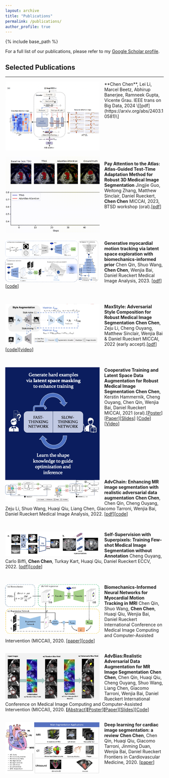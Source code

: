 ```yaml
---
layout: archive
title: "Publications"
permalink: /publications/
author_profile: true
---
```

{% include base_path %}

For a full list of our publications, please refer to my [Google Scholar profile](https://scholar.google.co.uk/citations?user=gPuRZmgAAAAJ&hl=en).

Selected Publications
---------------------

****
<img align="left" width="300" src="/images/network.png" style="margin-right: 15px" />
**Chen Chen**, Lei Li, Marcel Beetz, Abhirup Banerjee, Ramneek Gupta, Vicente Grau. IEEE trans on Big Data, 2024 \[[pdf](https://arxiv.org/abs/2403.10581)\]<br />
<br /><br />
<br /><br /><br />
<br /><br />

<img align="left" width="300" src="/images/adaatlas.gif" style="margin-right: 15px" />

**Pay Attention to the Atlas: Atlas-Guided Test-Time Adaptation Method for Robust 3D Medical Image Segmentation**
Jingjie Guo, Weitong Zhang, Matthew Sinclair, Daniel Rueckert, **Chen Chen** 
MICCAI, 2023, BTSD workshop (oral).\[[pdf](https://arxiv.org/abs/2307.00676)\] <br />
<br /><br /><br />
<br /><br />

<img align="left" width="300" src="/images/framework_v1.png" style="margin-right: 15px" />

**Generative myocardial motion tracking via latent space exploration with biomechanics-informed prior**
Chen Qin, Shuo Wang, **Chen Chen**, Wenjia Bai, Daniel Rueckert
Medical Image Analysis, 2023. \[[pdf](https://arxiv.org/abs/2206.03830)\]\[[code](https://github.com/cq615/BIGM-motion-tracking)\]<br />
<br /><br />

<img align="left" width="300" src="/images/maxstyle.png" style="margin-right: 15px" />

**MaxStyle: Adversarial Style Composition for Robust Medical Image Segmentation**
**Chen Chen**, Zeju Li, Cheng Ouyang, Matthew Sinclair, Wenjia Bai & Daniel Rueckert 
MICCAI, 2022 (early accept).\[[pdf](https://arxiv.org/abs/2206.01737)\]\[[code](https://github.com/cherise215/MaxStyle/)\]\[[video](https://www.youtube.com/watch?v=TI7iwB9SbmA)\] <br />
<br /><br />

<img align="left" width="300" src="/images/coop.png" style="margin-right: 15px" />

**Cooperative Training and Latent Space Data Augmentation for Robust Medical Image Segmentation**
**Chen Chen**, Kerstin Hammernik, Cheng Ouyang, Chen Qin, Wenjia Bai, Daniel Rueckert
MICCAI, 2021 (oral).[[Poster](https://drive.google.com/file/d/1wU7bHgIyRQJM5rCVpIx89X2XBUBPv0Ug/view?usp=sharing)] [[Paper](https://arxiv.org/abs/2107.01079)][[Slides](https://drive.google.com/file/d/1AjwtFt1HuCOeno6wAhydiIyKfNOUnmCS/view?usp=sharing)] [[Code](https://github.com/cherise215/Cooperative_Training_and_Latent_Space_Data_Augmentation)][[Video](https://www.youtube.com/watch?v=Q2ipVU-YuwQ&t=3s)]<br />
<br />
<br /><br />
<br /><br />
<br /><br />
<br /><br />

<img align="left" width="300" src="/images/adversarialDA.jpg" style="margin-right: 15px" />

**AdvChain: Enhancing MR image segmentation with realistic adversarial data augmentation**
**Chen Chen**, Chen Qin, Cheng Ouyang, Zeju Li, Shuo Wang, Huaqi Qiu, Liang Chen, Giacomo Tarroni, Wenjia Bai, Daniel Rueckert
Medical Image Analysis, 2022. \[[pdf](https://arxiv.org/abs/2108.03429)\]\[[code](https://github.com/cherise215/advchain)\]<br />
<br /><br />

<img align="left" width="300" src="/images/fss.png" style="margin-right: 15px" />

**Self-Supervision with Superpixels: Training Few-shot Medical Image Segmentation without Annotation**
Cheng Ouyang, Carlo Biffi, **Chen Chen**, Turkay Kart, Huaqi Qiu, Daniel Rueckert
ECCV, 2022. \[[pdf](https://arxiv.org/abs/2007.09886)\]\[[code](https://github.com/cheng-01037/Self-supervised-Fewshot-Medical-Image-Segmentation)\]<br />
<br /><br />

<img align="left" width="300" src="/images/BINN.png" style="margin-right: 15px" />

**Biomechanics-Informed Neural Networks for Myocardial Motion Tracking in MRI**
Chen Qin, Shuo Wang, **Chen Chen**, Huaqi Qiu, Wenjia Bai, Daniel Rueckert
International Conference on Medical Image Computing and Computer-Assisted Intervention (MICCAI), 2020. \[[paper](https://arxiv.org/abs/2006.04725)\]\[[code](https://github.com/cq615/Biomechanics-informed-motion-tracking)\] <br />
<br />

<img align="left" width="300" src="/images/adv_bias.png" style="margin-right: 15px" />

**AdvBias:Realistic Adversarial Data Augmentation for MR Image Segmentation**
**Chen Chen**, Chen Qin, Huaqi Qiu, Cheng Ouyang, Shuo Wang, Liang Chen, Giacomo Tarroni, Wenjia Bai, Daniel Rueckert
International Conference on Medical Image Computing and Computer-Assisted Intervention (MICCAI), 2020. **[**[Abstract](https://drive.google.com/file/d/1oW03bKRLXrQ4-gnUiwMPmGd12qZijvTS/view?usp=sharing)]**[**[Poster](https://drive.google.com/file/d/1hSMgMrVwHrPY_uJbZVjO8iUZfSwdQBF5/view?usp=sharing)]**[**[Paper](https://arxiv.org/abs/2006.13322)][[Slides](https://drive.google.com/file/d/1Jk1MMcJAQ7tfsrMWW47nzgF6cDLhX0eG/view?usp=sharing)][[Code](https://github.com/cherise215/AdvBias)]<br />
<br />

<img align="left" width="300" src="/images/overview.jpeg" style="margin-right: 15px" />

**Deep learning for cardiac image segmentation: a review**
**Chen Chen**, Chen Qin, Huaqi Qiu, Giacomo Tarroni, Jinming Duan, Wenjia Bai, Daniel Rueckert
Frontiers in Cardiovascular Medicine, 2020.  \[[paper](https://www.frontiersin.org/articles/10.3389/fcvm.2020.00025/full)\] <br />
<br /><br />

